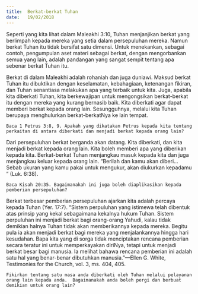 ```yaml
---
title:  Berkat-berkat Tuhan
date:   19/02/2018
---
```


Seperti yang kita lihat dalam Maleakhi 3:10, Tuhan menjanjikan berkat yang berlimpah kepada mereka yang setia dalam persepuluhan mereka.  Namun berkat Tuhan itu tidak bersifat satu dimensi.  Untuk menekankan, sebagai contoh, pengumpulan aset materi sebagai berkat, dengan mengorbankan semua yang lain, adalah pandangan yang sangat sempit tentang apa sebenar berkat Tuhan itu.

Berkat di dalam Maleakhi adalah rohaniah dan juga duniawi.  Maksud berkat Tuhan itu dibuktikan dengan keselamatan, kebahagiaan, ketenangan fikiran, dan Tuhan senantiasa melakukan apa yang terbaik untuk kita.  Juga, apabila kita diberkati Tuhan, kita berkewajipan untuk mengongsikan berkat-berkat itu dengan mereka yang kurang bernasib baik.  Kita diberkati agar dapat memberi berkat kepada orang lain.  Sesungguhnya, melalui kita Tuhan berupaya menghulurkan berkat-berkatNya ke lain tempat.

`Baca 1 Petrus 3:8, 9. Apakah yang dikatakan Petrus kepada kita tentang perkaitan di antara diberkati dan menjadi berkat kepada orang lain?`

Dari persepuluhan berkat berganda akan datang.  Kita diberkati, dan kita menjadi berkat kepada orang lain.  Kita boleh memberi apa yang diberikan kepada kita.  Berkat-berkat Tuhan menjangkau masuk kepada kita dan juga menjangkau keluar kepada orang lain.  “Berilah dan kamu akan diberi… Sebab ukuran yang kamu pakai untuk mengukur, akan diukurkan kepadamu ” (Luk. 6:38).

`Baca Kisah 20:35. Bagaimanakah ini juga boleh diaplikasikan kepada pemberian persepuluhan?`

Berkat terbesar pemberian persepuluhan ajarkan kita adalah percaya kepada Tuhan (Yer. 17:7).  “Sistem perpuluhan yang istimewa telah dibentuk atas prinsip yang kekal sebagaimana kekalnya hukum Tuhan.  Sistem perpuluhan ini menjadi berkat bagi orang-orang Yahudi, kalau tidak demikian halnya Tuhan tidak akan memberikannya kepada mereka.  Begitu pula ia akan menjadi berkat bagi mereka yang menjalankannya hingga hari kesudahan.  Bapa kita yang di sorga tidak menciptakan rencana pemberian secara teratur ini untuk memperkayakan diriNya, tetapi untuk menjadi berkat besar bagi manusia.  Ia melihat bahawa rencana pemberian ini adalah satu hal yang benar-benar dibutuhkan manusia.”—Ellen G. White, Testimonies for the Church, vol. 3, ms. 404, 405.

`Fikirkan tentang satu masa anda diberkati oleh Tuhan melalui pelayanan orang lain kepada anda.  Bagaimanakah anda boleh pergi dan berbuat demikian untuk orang lain?`